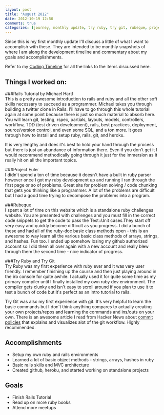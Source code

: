 ```yaml
---
layout: post
title: "August 2012"
date: 2012-10-19 12:50
comments: true
categories: [journey, monthly update, try ruby, try git, rubeque, project euler, rails tutorial]
---
```


Since this is my first monthly update I'll discuss a little of what I want to accomplish with these.  They are intended to be monthly snapshots of where I am along the development timeline and commentary about my goals and accomplishments.  
<!-- more -->
Refer to my [Coding Timeline](/coding-timeline) for all the links to the items discussed here.

Things I worked on:
-
###Rails Tutorial by Michael Hartl  
This is a pretty awesome introduction to rails and ruby and all the other soft skills necessary to succeed as a programmer. Michael takes you through building a twitter clone in Rails.  I'll have to go through this whole tutorial again at some point because there is just so much material to absorb here.  You will learn git, testing, rspec, partials, layouts, models, controllers, workflow, TDD (test driven development), rails, best practices, deployment, source/version control, and even some SQL, and a ton more.  It goes through how to install and setup ruby, rails, git, and heroku. 

It is very lengthy and does it's best to hold your hand through the process but there is just an abundance of information there. Even if you don't get it I would recommend methodically going through it just for the immersion as it really hit on all the important topics.

###Project Euler  
I didn't spend a ton of time because it doesn't have a built in ruby parser however once I got my ruby development up and running I ran through the first page or so of problems.  Great site for problem solving / code chunking that gets you thinking like a programmer.  A lot of the problems are difficult but I had a good time trying to decompose the problems into a program.

###Rubeque  
I spent a lot of time on this website which is a standalone ruby challenges website.  You are presented with challenges and you must fill in the correct code snippets to get the code to pass the Test::Unit cases.They start off very easy and quickly become difficult as you progress.  I did a bunch of these and had all of the ruby-doc basic class methods open - this is an awesome to way learn all the various basic class methods of arrays, strings, and hashes. Fun too.  I ended up somehow losing my github authorized account so I did them all over again with a new account and really blew through them the second time - nice indicator of progress. 

###Try Ruby and Try Git  
Try Ruby was my first experience with ruby ever and it was very user friendly.  I remember finishing up the course and then just playing around in the irb console for quite awhile.  I actually used it for quite some time as my primary compiler until I finally installed my own ruby dev environment.  The compiler gets clunky and isn't easy to scroll around if you plan to use it to test a bunch of code but it's perfect as an intro tutorial to rails.

Try Git was also my first experience with git.  It's very helpful to learn the basic commands but I don't think anything compares to actually creating your own projects/repos and learning the commands and ins/outs on your own. There is an awesome article I read from Hacker News about [commit policies](osteele.com/archives/2008/05/commit-policies) that explains and visualizes alot of the git workflow.  Highly recommended.

Accomplishments
-
+ Setup my own ruby and rails environments  
+ Learned a lot of basic object methods - strings, arrays, hashes in ruby  
+ Basic rails skills and MVC architecture  
+ Created github, heroku, and started working on standalone projects  

Goals
-
+ Finish Rails Tutorial  
+ Read up on more ruby books  
+ Attend more meetups  